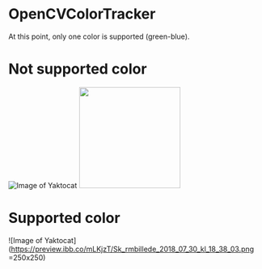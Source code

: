 # OpenCVColorTracker

At this point, only one color is supported (green-blue).

# Not supported color
![Image of Yaktocat]( =250x250)
<img src="trolund.github.io" data-canonical-src="https://image.ibb.co/bD3Yto/Sk_rmbillede_2018_07_30_kl_18_37_37.png" width="200"/>


# Supported color
![Image of Yaktocat](https://preview.ibb.co/mLKjzT/Sk_rmbillede_2018_07_30_kl_18_38_03.png =250x250)
